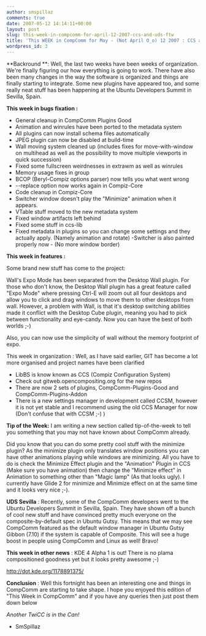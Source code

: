```yaml
---
author: smspillaz
comments: true
date: 2007-05-12 14:14:11+00:00
layout: post
slug: this-week-in-compcomm-for-april-12-2007-ccs-and-uds-ftw
title: 'This WEEK in CompComm for May - (Not April O_o) 12 2007 : CCS and UDS FTW!'
wordpress_id: 3
---
```


**Backround **: Well, the last two weeks have been weeks of organization. We're finally figuring our how everything is going to work. There have also been many changes in the way the software is organized and things are finally starting to integrate. Some new plugins have appeared too, and some really neat stuff has been happening at the Ubuntu Developers Summit in Sevilla, Spain.

**This week in bugs fixation :**
- General cleanup in CompComm Plugins Good
- Animation and winrules have been ported to the metadata system
- All plugins can now install schema files automatically
- JPEG plugin can now be disabled at build-time
- Wall moving system cleaned up (includes fixes for move-with-window on multihead as well as the possibility to move multiple viewports in quick succession)
- Fixed some fullscreen weirdnesses in extrawm as well as winrules
- Memory usage fixes in group
- BCOP (Beryl-Compiz options parser) now tells you what went wrong
- --replace option now works again in Compiz-Core
- Code cleanup in Compiz-Core
- Switcher window doesn't play the "Minimize" animation when it appears.
- VTable stuff moved to the new metadata system
- Fixed window artifacts left behind
- Fixed some stuff in ccs-lib
- Fixed metadata in plugins so you can change some settings and they actually apply. (Namely animation and rotate)
-Switcher is also painted properly now - (No more window border)

**This week in features :**

Some brand new stuff has come to the project:

Wall's Expo Mode has been separated from the Desktop Wall plugin. For those who don't know, the Desktop Wall plugin has a great feature called "Expo Mode" where pressing Ctrl-E will zoom out all four desktops and allow you to click and drag windows to move them to other desktops from wall. However, a problem with Wall, is that it's desktop switching abilities made it conflict with the Desktop Cube plugin, meaning you had to pick between functionality and eye-candy. Now you can have the best of both worlds ;-)

Also, you can now use the simplicity of wall without the memory footprint of expo.

This week in organization : Well, as I have said earlier, GIT has become a lot more organised and project names have been clarified

- LibBS is know known as CCS (Compiz Configuration System)
- Check out gitweb.opencompositing.org for the new repos
- There are now 2 sets of plugins, CompComm-Plugins-Good and CompComm-Plugins-Addon
- There is a new settings manager in development called CCSM, however it is not yet stable and I recommend using the old CCS Manager for now (Don't confuse that with CCSM ;-) )

**Tip of the Week:** I am writing a new section called tip-of-the-week to tell you something that you may not have known about CompComm already.

Did you know that you can do some pretty cool stuff with the minimize plugin? As the minimize plugin only translates window positions you can have other animations playing while windows are minimizing. All you have to do is check the Minimize Effect plugin and the "Animation" Plugin in CCS (Make sure you have animation) then change the "Minimize effect" in Animation to something other than "Magic lamp" (As that looks ugly). I currently have Glide 2 for minimize and Minimize effect on at the same time and it looks very nice ;-).

**UDS Sevilla** : Recently, some of the CompComm developers went to the Ubuntu Developers Summit in Sevilla, Spain. They have shown off a bunch of cool new stuff and have convinced pretty much everyone on the composite-by-default spec in Ubuntu Gutsy. This means that we may see CompComm featured as the default window manager in Ubuntu Gutsy Gibbon (7.10) if the system is capable of Composite. This will see a huge boost in people using CompComm and Linux as well! Bravo!

**This week in other news** : KDE 4 Alpha 1 is out! There is no plama compositioned goodness yet but it looks pretty awesome ;-)

http://dot.kde.org/1178891375/

**Conclusion** : Well this fortnight has been an interesting one and things in CompComm are starting to take shape. I hope you enjoyed this edition of "This Week in CompComm" and if you have any queries then just post them down below

_Another TwiCC is in the Can!_

- SmSpillaz
